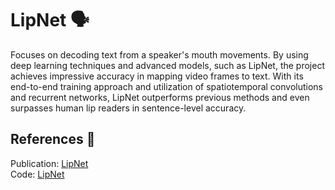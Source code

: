 # LipNet 🗣️

Focuses on decoding text from a speaker's mouth movements. By using deep learning techniques and advanced models, such as LipNet, the project achieves impressive accuracy in mapping video frames to text. With its end-to-end training approach and utilization of spatiotemporal convolutions and recurrent networks, LipNet outperforms previous methods and even surpasses human lip readers in sentence-level accuracy.

## References 📓
Publication: [LipNet](https://arxiv.org/abs/1611.01599)
<br/>
Code: [LipNet](https://github.com/rizkiarm/LipNet)
